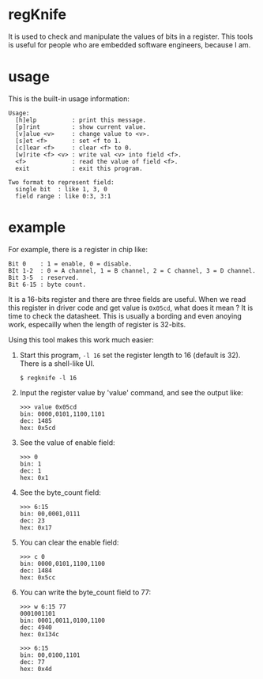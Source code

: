 # regKnife

It is used to check and manipulate the values of bits in a register. This tools is useful for people who are embedded software engineers, because I am.

# usage

This is the built-in usage information:

```
Usage:
  [h]elp          : print this message.
  [p]rint         : show current value.
  [v]alue <v>     : change value to <v>.
  [s]et <f>       : set <f to 1.
  [c]lear <f>     : clear <f> to 0.
  [w]rite <f> <v> : write val <v> into field <f>.
  <f>             : read the value of field <f>.
  exit            : exit this program.
  
Two format to represent field:
  single bit  : like 1, 3, 0
  field range : like 0:3, 3:1
```

# example

For example, there is a register in chip like:

```
Bit 0    : 1 = enable, 0 = disable.
BIt 1-2  : 0 = A channel, 1 = B channel, 2 = C channel, 3 = D channel.
Bit 3-5  : reserved.
Bit 6-15 : byte count.
```

It is a 16-bits register and there are three fields are useful. When we read this
register in driver code and get value is `0x05cd`, what does it mean ? It is time 
to check the datasheet. This is usually a bording and even anoying work, especailly
when the length of register is 32-bits.

Using this tool makes this work much easier:

1. Start this program, `-l 16` set the register length to 16 (default is 32). 
   There is a shell-like UI.
   ```
   $ regknife -l 16
   ```

2. Input the register value by 'value' command, and see the output like:
   ```
   >>> value 0x05cd
   bin: 0000,0101,1100,1101
   dec: 1485
   hex: 0x5cd
   ```
   
3. See the value of enable field:
   ```
   >>> 0
   bin: 1
   dec: 1
   hex: 0x1
   ```
   
4. See the byte_count field:
   ```
   >>> 6:15
   bin: 00,0001,0111
   dec: 23
   hex: 0x17
   ```
   
5. You can clear the enable field:
   ```	
   >>> c 0
   bin: 0000,0101,1100,1100
   dec: 1484
   hex: 0x5cc
   
   ```
   
6. You can write the byte_count field to 77:
   ```
   >>> w 6:15 77
   0001001101
   bin: 0001,0011,0100,1100
   dec: 4940
   hex: 0x134c
   
   >>> 6:15
   bin: 00,0100,1101
   dec: 77
   hex: 0x4d
   ```

